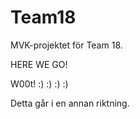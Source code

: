 Team18
======

MVK-projektet för Team 18.

HERE WE GO!

W00t! :) :) :) :)

Detta går i en annan riktning.
